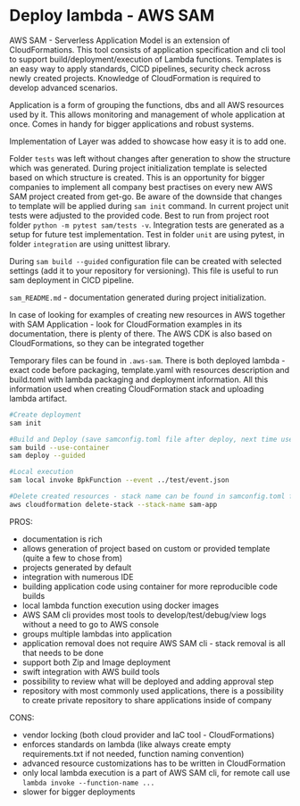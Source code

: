# Deploy lambda - AWS SAM

AWS SAM - Serverless Application Model is an extension of CloudFormations. This tool consists of application
specification and cli tool to support build/deployment/execution of Lambda functions. Templates is an easy way to apply
standards, CICD pipelines, security check across newly created projects. Knowledge of CloudFormation is required to
develop advanced scenarios.

Application is a form of grouping the functions, dbs and all AWS resources used by it. This allows monitoring and
management of whole application at once. Comes in handy for bigger applications and robust systems.

Implementation of Layer was added to showcase how easy it is to add one. 

Folder `tests` was left without changes after generation to show the structure which was generated. During project
initialization template is selected based on which structure is created. This is an opportunity for bigger companies to
implement all company best practises on every new AWS SAM project created from get-go. Be aware of the downside that
changes to template will be applied during `sam init` command. In current project unit tests were adjusted to the
provided code. Best to run from project root folder `python -m pytest sam/tests -v`. Integration tests are generated as
a setup for future test implementation. Test in folder `unit` are using pytest, in folder `integration` are using
unittest library.

During `sam build --guided` configuration file can be created with selected settings (add it to your repository for
versioning). This file is useful to run sam deployment in CICD pipeline.

`sam_README.md` - documentation generated during project initialization.

In case of looking for examples of creating new resources in AWS together with SAM Application - look for CloudFormation
examples in its documentation, there is plenty of there. The AWS CDK is also based on CloudFormations, so they can be
integrated together

Temporary files can be found in `.aws-sam`. There is both deployed lambda - exact code before packaging, template.yaml
with resources description and build.toml with lambda packaging and deployment information. All this information used
when creating CloudFormation stack and uploading lambda artifact.

```bash
#Create deployment
sam init

#Build and Deploy (save samconfig.toml file after deploy, next time use without --guided
sam build --use-container
sam deploy --guided

#Local execution
sam local invoke BpkFunction --event ../test/event.json

#Delete created resources - stack name can be found in samconfig.toml file
aws cloudformation delete-stack --stack-name sam-app
```

PROS:

- documentation is rich
- allows generation of project based on custom or provided template (quite a few to chose from)
- projects generated by default
- integration with numerous IDE
- building application code using container for more reproducible code builds
- local lambda function execution using docker images
- AWS SAM cli provides most tools to develop/test/debug/view logs without a need to go to AWS console
- groups multiple lambdas into application
- application removal does not require AWS SAM cli - stack removal is all that needs to be done
- support both Zip and Image deployment
- swift integration with AWS build tools
- possibility to review what will be deployed and adding approval step
- repository with most commonly used applications, there is a possibility to create private repository to share
  applications inside of company

CONS:

- vendor locking (both cloud provider and IaC tool - CloudFormations)
- enforces standards on lambda (like always create empty requirements.txt if not needed, function naming convention)
- advanced resource customizations has to be written in CloudFormation
- only local lambda execution is a part of AWS SAM cli, for remote call use `lambda invoke --function-name ...`
- slower for bigger deployments

